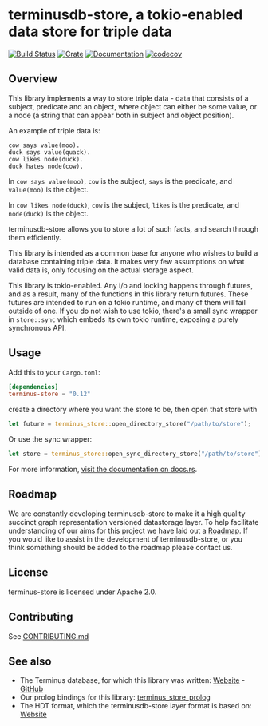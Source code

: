 # terminusdb-store, a tokio-enabled data store for triple data

[![Build Status](https://github.com/terminusdb/terminusdb-store/workflows/Build/badge.svg)](https://github.com/terminusdb/terminusdb-store/actions)
[![Crate](https://img.shields.io/crates/v/terminus-store.svg)](https://crates.io/crates/terminus-store)
[![Documentation](https://docs.rs/terminus-store/badge.svg)](https://docs.rs/terminus-store/)
[![codecov](https://codecov.io/gh/terminusdb/terminusdb-store/branch/master/graph/badge.svg)](https://codecov.io/gh/terminusdb/terminusdb-store)

## Overview
This library implements a way to store triple data - data that
consists of a subject, predicate and an object, where object can
either be some value, or a node (a string that can appear both in
subject and object position).

An example of triple data is:
````
cow says value(moo).
duck says value(quack).
cow likes node(duck).
duck hates node(cow).
````
In `cow says value(moo)`, `cow` is the subject, `says` is the
predicate, and `value(moo)` is the object.

In `cow likes node(duck)`, `cow` is the subject, `likes` is the
predicate, and `node(duck)` is the object.

terminusdb-store allows you to store a lot of such facts, and search
through them efficiently.

This library is intended as a common base for anyone who wishes to
build a database containing triple data. It makes very few assumptions
on what valid data is, only focusing on the actual storage aspect.

This library is tokio-enabled. Any i/o and locking happens through
futures, and as a result, many of the functions in this library return
futures. These futures are intended to run on a tokio runtime, and
many of them will fail outside of one. If you do not wish to use
tokio, there's a small sync wrapper in `store::sync` which embeds its
own tokio runtime, exposing a purely synchronous API.

## Usage
Add this to your `Cargo.toml`:

```toml
[dependencies]
terminus-store = "0.12"
```

create a directory where you want the store to be, then open that store with
```rust
let future = terminus_store::open_directory_store("/path/to/store");
```

Or use the sync wrapper:
```rust
let store = terminus_store::open_sync_directory_store("/path/to/store").unwrap();
```

For more information, [visit the documentation on docs.rs](https://docs.rs/terminus-store/).

## Roadmap

We are constantly developing terminusdb-store to make it a high quality succinct graph representation versioned datastorage layer. To help facilitate understanding of our aims for this project we have laid out a [Roadmap](./docs/ROADMAP.md). If you would like to assist in the development of terminusdb-store, or you think something should be added to the roadmap please contact us.

## License
terminus-store is licensed under Apache 2.0.

## Contributing
See [CONTRIBUTING.md](CONTRIBUTING.md)

## See also
- The Terminus database, for which this library was written: [Website](https://terminusdb.com) - [GitHub](https://github.com/terminusdb/)
- Our prolog bindings for this library: [terminus_store_prolog](https://github.com/terminusdb/terminus_store_prolog/)
- The HDT format, which the terminusdb-store layer format is based on: [Website](http://www.rdfhdt.org/)
